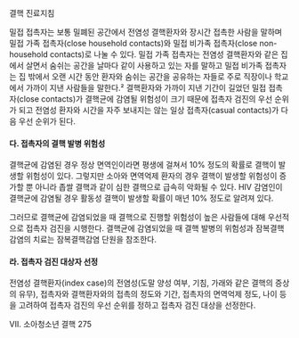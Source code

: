 결핵 진료지침

밀접 접촉자는 보통 밀폐된 공간에서 전염성 결핵환자와 장시간 접촉한 사람을 말하며 밀접 가족 접촉자(close household contacts)와 밀접 비가족 접촉자(close non-household contacts)로 나눌 수 있다. 밀접 가족 접촉자는 전염성 결핵환자와 같은 집에서 살면서 숨쉬는 공간을 날마다 같이 사용하고 있는 자를 말하고 밀접 비가족 접촉자는 집 밖에서 오랜 시간 동안 환자와 숨쉬는 공간을 공유하는 자들로 주로 직장이나 학교에서 가까이 지낸 사람들을 말한다.² 결핵환자와 가까이 지낸 기간이 길었던 밀접 접촉자(close contacts)가 결핵균에 감염될 위험성이 크기 때문에 접촉자 검진의 우선 순위가 되고 전염성 환자와 시간을 자주 보내지는 않는 일상 접촉자(casual contacts)가 다음 우선 순위가 된다.

#### 다. 접촉자의 결핵 발병 위험성

결핵균에 감염된 경우 정상 면역인이라면 평생에 걸쳐서 10% 정도의 확률로 결핵이 발생할 위험성이 있다. 그렇지만 소아와 면역억제 환자의 경우 결핵이 발생할 위험성이 증가할 뿐 아니라 좁쌀 결핵과 같이 심한 결핵으로 급속히 악화될 수 있다. HIV 감염인이 결핵균에 감염될 경우 활동성 결핵이 발생할 확률이 매년 10% 정도로 알려져 있다.

그러므로 결핵균에 감염되었을 때 결핵으로 진행할 위험성이 높은 사람들에 대해 우선적으로 접촉자 검진을 시행한다. 결핵균에 감염되었을 때 결핵 발병의 위험성과 잠복결핵감염의 치료는 잠복결핵감염 단원을 참조한다.

#### 라. 접촉자 검진 대상자 선정

전염성 결핵환자(index case)의 전염성(도말 양성 여부, 기침, 가래와 같은 결핵의 증상의 유무), 접촉자와 결핵환자와의 접촉의 정도와 기간, 접촉자의 면역억제 정도, 나이 등을 고려하여 접촉자 검진의 우선 순위를 정하고 접촉자 검진 대상을 선정한다.

VII. 소아청소년 결핵 <PAGE>275